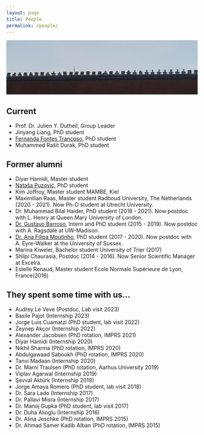 ```yaml
---
layout: page
title: People
permalink: /people/
---
```


![Image](/images/institute_roof_banner.png)

## Current

- Prof. Dr. Julien Y. Dutheil, Group Leader
- Jinyang Liang, PhD student
- <a href="https://fernandatrancoso.github.io/">Fernanda Fontes Trancoso</a>, PhD student
- Muhammed Rašit Durak, PhD student

## Former alumni

- Diyar Hamidi, Master student
- <a href="https://natashapuzovic.github.io/">Nataša Puzović</a>, PhD student
- Kim Joffroy, Master student MAMBE, Kiel
- Maximilian Raas, Master student Radboud University, The Netherlands (2020 - 2021). Now Ph-D student at Utrecht University.
- Dr. Muhammad Bilal Haider, PhD student (2018 - 2021). Now postdoc with L. Henry at Queen Mary University of London.
- <a href="https://gvbarroso.github.io/">Dr. Gustavo Barroso</a>, Intern and PhD student (2015 - 2019). Now postdoc with A. Ragsdale at UW-Madison.
- <a href="https://profiles.sussex.ac.uk/p526764-ana-filipa-moutinho">Dr. Ana Filipa Moutinho</a>, PhD student (2017 - 2020). Now postdoc with A. Eyre-Walker at the University of Sussex.
- Marina Kiweler, Bachelor student University of Trier (2017)
- Shilpi Chaurasia, Postdoc (2014 - 2016). Now Senior Scientific Manager at Excelra.
- Estelle Renaud, Master student Ecole Normale Supérieure de Lyon, France(2016)

## They spent some time with us...

- Audrey Le Veve (Postdoc, Lab visit 2023)
- Basile Pajot (Internship 2023)
- Jorge Luis Cuamatzi (PhD student, lab visit 2022)
- Zeynep Akçor (Internship 2022)
- Alexander Jacobsen (PhD rotation, IMPRS 2021)
- Diyar Hamidi (Internship 2020)
- Nikhil Sharma (PhD rotation, IMPRS 2020)
- Abdulgawaad Saboukh (PhD rotation, IMPRS 2020)
- Tanvi Madaan (Internship 2020)
- Dr. Marni Traulsen (PhD rotation, Aarhus University 2019)
- Viplav Agarwal (Internship 2019)
- Şevval Aktürk (Internship 2019)
- Jorge Amaya Romero (PhD student, lab visit 2018)
- Dr. Sara Lado (Internship 2017)
- Dr. Pallavi Misra (Internship 2017)
- Dr. Manoj Gupka (PhD student, lab visit 2017)
- Dr. Duha Alioglu (Internship 2016)
- Dr. Alina Jeschke (PhD rotation, IMPRS 2015)
- Dr. Ahmad Samer Kadib Alban (PhD rotation, IMPRS 2015)

